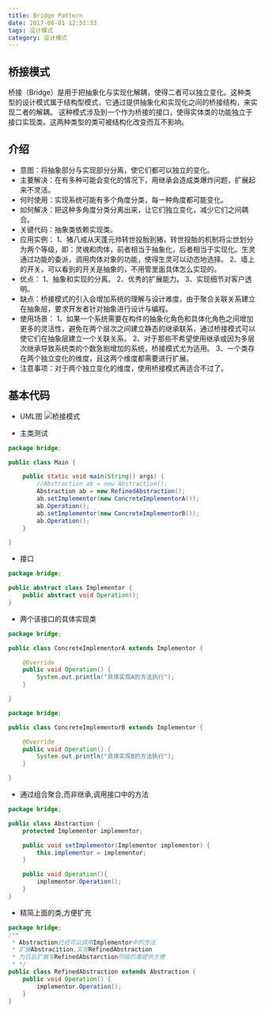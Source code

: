 ```yaml
---
title: Bridge Pattern
date: 2017-06-01 12:51:33
tags: 设计模式
category: 设计模式
---
```


## 桥接模式
桥接（Bridge）是用于把抽象化与实现化解耦，使得二者可以独立变化。这种类型的设计模式属于结构型模式，它通过提供抽象化和实现化之间的桥接结构，来实现二者的解耦。
这种模式涉及到一个作为桥接的接口，使得实体类的功能独立于接口实现类。这两种类型的类可被结构化改变而互不影响。

## 介绍
* 意图：将抽象部分与实现部分分离，使它们都可以独立的变化。
* 主要解决：在有多种可能会变化的情况下，用继承会造成类爆炸问题，扩展起来不灵活。
* 何时使用：实现系统可能有多个角度分类，每一种角度都可能变化。
* 如何解决：把这种多角度分类分离出来，让它们独立变化，减少它们之间耦合。
* 关键代码：抽象类依赖实现类。
* 应用实例： 1、猪八戒从天蓬元帅转世投胎到猪，转世投胎的机制将尘世划分为两个等级，即：灵魂和肉体，前者相当于抽象化，后者相当于实现化。生灵通过功能的委派，调用肉体对象的功能，使得生灵可以动态地选择。 2、墙上的开关，可以看到的开关是抽象的，不用管里面具体怎么实现的。
* 优点： 1、抽象和实现的分离。 2、优秀的扩展能力。 3、实现细节对客户透明。
* 缺点：桥接模式的引入会增加系统的理解与设计难度，由于聚合关联关系建立在抽象层，要求开发者针对抽象进行设计与编程。
* 使用场景： 1、如果一个系统需要在构件的抽象化角色和具体化角色之间增加更多的灵活性，避免在两个层次之间建立静态的继承联系，通过桥接模式可以使它们在抽象层建立一个关联关系。 2、对于那些不希望使用继承或因为多层次继承导致系统类的个数急剧增加的系统，桥接模式尤为适用。 3、一个类存在两个独立变化的维度，且这两个维度都需要进行扩展。
* 注意事项：对于两个独立变化的维度，使用桥接模式再适合不过了。

## 基本代码
* UML图
![桥接模式](Bridge.png)

* 主类测试
```java
package bridge;

public class Main {

    public static void main(String[] args) {
        //Abstraction ab = new Abstraction();
        Abstraction ab = new RefinedAbstraction(); 
        ab.setImplementor(new ConcreteImplementorA());
        ab.Operation();
        ab.setImplementor(new ConcreteImplementorB());
        ab.Operation();
    }

}
```

* 接口 
```java
package bridge;

public abstract class Implementor {
    public abstract void Operation();
}
```

* 两个该接口的具体实现类
```java
package bridge;

public class ConcreteImplementorA extends Implementor {

    @Override
    public void Operation() {
        System.out.println("具体实现A的方法执行");
    }

}

package bridge;

public class ConcreteImplementorB extends Implementor {

    @Override
    public void Operation() {
        System.out.println("具体实现B的方法执行");
    }

}

```

* 通过组合聚合,而非继承,调用接口中的方法
```java
package bridge;

public class Abstraction {
    protected Implementor implementor;

    public void setImplementor(Implementor implementor) {
        this.implementor = implementor;
    }

    public void Operation(){
        implementor.Operation();
    }
}
```

* 精简上面的类,方便扩充
```java
package bridge;
/**
 * Abstraction已经可以调用Implementor中的方法
 * 扩展Abstracition,实现RefinedAbstraction
 * 为日后扩展与RefinedAbstarction同级的类提供方便
 * */
public class RefinedAbstraction extends Abstraction {
    public void Operation() {
        implementor.Operation();
    }
}
```

